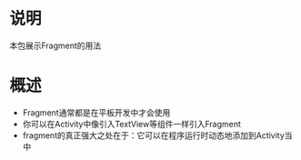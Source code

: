 # 说明

本包展示Fragment的用法

# 概述

- Fragment通常都是在平板开发中才会使用
- 你可以在Activity中像引入TextView等组件一样引入Fragment
- fragment的真正强大之处在于：它可以在程序运行时动态地添加到Activity当中

#
